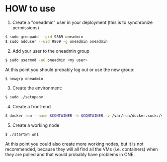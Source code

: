 # HOW to use
1. Create a "oneadmin" user in your deployment (this is to synchronize permissions)

```bash
$ sudo groupadd --gid 9869 oneadmin
$ sudo adduser --uid 9869 -g oneadmin oneadmin
```

2. Add your user to the oneadmin group
```bash
$ sudo usermod -aG oneadmin <my user>
```

At this point you should probably log out or use the new group:

```bash
$ newgrp oneadmin
```

3. Create the environment:

```bash
$ sudo ./setupenv
```

4. Create a front-end

```bash
$ docker run --name $CONTAINER -h $CONTAINER -v /var/run/docker.sock:/var/run/docker.sock -v $(which docker):/bin/docker -v $BASEDIR/var_lib_one:/var/lib/one -v $BASEDIR/etc_one:/etc/one -v $PWD/..:/opt/onedock -id $IMAGENAME /bin/bash
```

5. Create a working node

```bash
$ ./startwn wn1
```

At this point you could also create more working nodes, but it is not recommended, because they will all find all the VMs (i.e. containers) when they are polled and that would probably have problems in ONE.